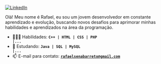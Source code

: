 [![LinkedIn](https://img.shields.io/badge/LinkedIn-010001?style=for-the-badge&logo=linkedin&logoColor=white)](https://www.linkedin.com/in/rafaznj/)


Olá! Meu nome é Rafael, eu sou um jovem desenvolvedor em constante aprendizado e evolução, buscando novos desafios para aprimorar minhas habilidades e aprendizados na área da programação. 
- 👨🏽‍💻 Habilidades: <code>**C++ | HTML | CSS | PHP |...**</code>
- 🌱 Estudando: <code>**Java | SQL | MySQL |...**</code>
- 📫 E-mail para contato: <code>**rafaelsenabarreto@gmail.com**</code>
